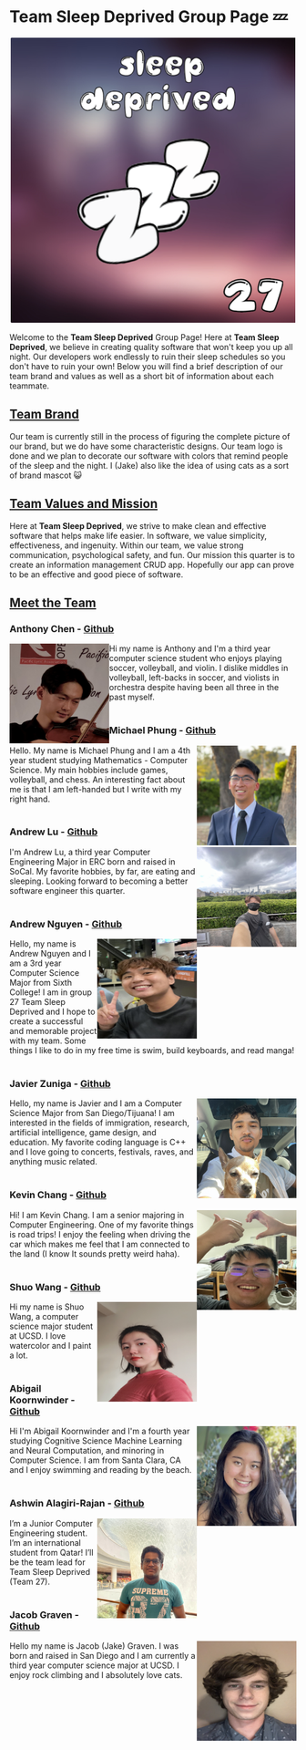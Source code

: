 # **Team Sleep Deprived Group Page** :zzz:

<p align="center">
  <img alt="Team Logo" src="branding/team-logo.png" width=500 height=500>
</p>

Welcome to the **Team Sleep Deprived** Group Page! Here at **Team Sleep Deprived**, we believe in creating quality software that won't keep you up all night. Our developers work endlessly to ruin their sleep schedules so you don't have to ruin your own! Below you will find a brief description of our team brand and values as well as a short bit of information about each teammate.
<br>



## <ins>**Team Brand**</ins>
Our team is currently still in the process of figuring the complete picture of our brand, but we do have some characteristic designs. Our team logo is done and we plan to decorate our software with colors that remind people of the sleep and the night. I (Jake) also like the idea of using cats as a sort of brand mascot :smiley_cat:
<br>



## <ins>**Team Values and Mission**</ins>

Here at **Team Sleep Deprived**, we strive to make clean and effective software that helps make life easier.  In software, we value simplicity, effectiveness, and ingenuity. Within our team, we value strong communication, psychological safety, and fun. Our mission this quarter is to create an information management CRUD app. Hopefully our app can prove to be an effective and good piece of software.



## <ins>**Meet the Team**</ins>



### **Anthony Chen** - [Github](https://github.com/achen200)
<p align="center">
  <img alt="Anthony Chen" style="float: left;" src="branding/profile-pictures/pfp-anthonychen.jpg" height=175 width=175> 
</p>

Hi my name is Anthony and I'm a third year computer science student who enjoys playing soccer, volleyball, and violin. I dislike middles in volleyball, left-backs in soccer, and violists in orchestra despite having been all three in the past myself.
<br><br>



### **Michael Phung** - [Github](https://github.com/klm4life)
<p align="center">
  <img alt="Michael Phung" style="float: right;" src="branding/profile-pictures/pfp-michaelphung.jpg" height=175 width=175> 
</p>

Hello. My name is Michael Phung and I am a 4th year student studying Mathematics - Computer Science. My main hobbies include games, volleyball, and chess. An interesting fact about me is that I am left-handed but I write with my right hand.
<br><br>



### **Andrew Lu** - [Github](https://github.com/landrewu)
<p align="center">
  <img alt="Andrew Lu" style="float: right;" src="branding/profile-pictures/pfp-andrewlu.jpg" height=175 width=175> 
</p>

I'm Andrew Lu, a third year Computer Engineering Major in ERC born and raised in SoCal. My favorite hobbies, by far, are eating and sleeping. Looking forward to becoming a better software engineer this quarter.
<br><br>



### **Andrew Nguyen** - [Github](https://github.com/3ndrew123)
<p align="center">
  <img alt="Andrew Nguyen" style="float: right;" src="branding/profile-pictures/pfp-andrewnguyen.jpg" height=175 width=175> 
</p> 

Hello, my name is Andrew Nguyen and I am a 3rd year Computer Science Major from Sixth College! I am in group 27 Team Sleep Deprived and I hope to create a successful and memorable project with my team. Some things I like to do in my free time is swim, build keyboards, and read manga!
<br><br>



### **Javier Zuniga** - [Github](https://github.com/j3delacr)
<p align="center">
  <img alt="Javier Zunga" style="float: right;" src="branding/profile-pictures/pfp-javierzuniga.png" height=175 width=175> 
</p> 

Hello, my name is Javier and I am a Computer Science Major from San Diego/Tijuana! I am interested in the fields of immigration, research, artificial intelligence, game design, and education. My favorite coding language is C++ and I love going to concerts, festivals, raves, and anything music related.
<br><br>



### **Kevin Chang** - [Github](https://github.com/kc092444)
<p align="center">
  <img alt="Kevin Chang" style="float: right;" src="branding/profile-pictures/pfp-kevinchang.jpg" height=175 width=175> 
</p> 

Hi! I am Kevin Chang. I am a senior majoring in Computer Engineering. One of my favorite things is road trips! I enjoy the feeling when driving the car which makes me feel that I am connected to the land (I know It sounds pretty weird haha).
<br><br>



### **Shuo Wang** - [Github](https://github.com/Oooleaf)
<p align="center">
  <img alt="Shuo Wang" style="float: right;" src="branding/profile-pictures/pfp-shuowang.png" height=175 width=175> 
</p> 

Hi my name is Shuo Wang, a computer science major student at UCSD. I love watercolor and I paint a lot.
<br><br>



### **Abigail Koornwinder** - [Github](https://github.com/akoornwinder4)
<p align="center">
  <img alt="Abigail Koornwinder" style="float: right;" src="branding/profile-pictures/pfp-abigailkoornwinder.jpg" height=175 width=175> 
</p> 

Hi I'm Abigail Koornwinder and I'm a fourth year studying Cognitive Science Machine Learning and Neural Computation, and minoring in Computer Science. I am from Santa Clara, CA and I enjoy swimming and reading by the beach.
<br><br>



### **Ashwin Alagiri-Rajan** - [Github](https://github.com/aashwinr)
<p align="center">
  <img alt="Ashwin Alagiri-Rajan" style="float: right;" src="branding/profile-pictures/pfp-ashwinalagiri.jpg" height=175 width=175> 
</p>

I’m a Junior Computer Engineering student. I’m an international student from Qatar! I’ll be the team lead for Team Sleep Deprived (Team 27).
<br><br>



### **Jacob Graven** - [Github](https://github.com/jacobgraven)
<p align="center">
  <img alt="Jacob Graven" style="float: right;" src="branding/profile-pictures/pfp-jacobgraven.jpg" height=175 width=175> 
</p> 

Hello my name is Jacob (Jake) Graven. I was born and raised in San Diego and I am currently a third year computer science major at UCSD. I enjoy rock climbing and I absolutely love cats.
<br>






